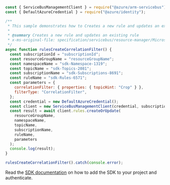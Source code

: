 ```javascript
const { ServiceBusManagementClient } = require("@azure/arm-servicebus");
const { DefaultAzureCredential } = require("@azure/identity");

/**
 * This sample demonstrates how to Creates a new rule and updates an existing rule
 *
 * @summary Creates a new rule and updates an existing rule
 * x-ms-original-file: specification/servicebus/resource-manager/Microsoft.ServiceBus/stable/2021-11-01/examples/Rules/RuleCreate_CorrelationFilter.json
 */
async function rulesCreateCorrelationFilter() {
  const subscriptionId = "subscriptionId";
  const resourceGroupName = "resourceGroupName";
  const namespaceName = "sdk-Namespace-1319";
  const topicName = "sdk-Topics-2081";
  const subscriptionName = "sdk-Subscriptions-8691";
  const ruleName = "sdk-Rules-6571";
  const parameters = {
    correlationFilter: { properties: { topicHint: "Crop" } },
    filterType: "CorrelationFilter",
  };
  const credential = new DefaultAzureCredential();
  const client = new ServiceBusManagementClient(credential, subscriptionId);
  const result = await client.rules.createOrUpdate(
    resourceGroupName,
    namespaceName,
    topicName,
    subscriptionName,
    ruleName,
    parameters
  );
  console.log(result);
}

rulesCreateCorrelationFilter().catch(console.error);
```

Read the [SDK documentation](https://github.com/Azure/azure-sdk-for-js/blob/%40azure%2Farm-servicebus_6.0.0/sdk/servicebus/arm-servicebus/README.md) on how to add the SDK to your project and authenticate.
